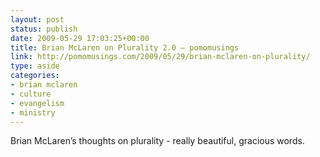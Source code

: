 ```yaml
---
layout: post
status: publish
date: 2009-05-29 17:03:25+00:00
title: Brian McLaren on Plurality 2.0 — pomomusings
link: http://pomomusings.com/2009/05/29/brian-mclaren-on-plurality/
type: aside
categories:
- brian mclaren
- culture
- evangelism
- ministry
---
```


Brian McLaren’s thoughts on plurality - really beautiful, gracious words.
